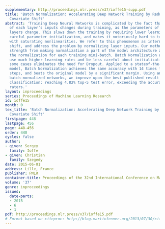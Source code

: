```yaml
---
supplementary: http://proceedings.mlr.press/v37/ioffe15-supp.pdf
title: 'Batch Normalization: Accelerating Deep Network Training by Reducing Internal
  Covariate Shift'
abstract: 'Training Deep Neural Networks is complicated by the fact that the distribution
  of each layer’s inputs changes during training, as the parameters of the previous
  layers change. This slows down the training by requiring lower learning rates and
  careful parameter initialization, and makes it notoriously hard to train models
  with saturating nonlinearities. We refer to this phenomenon as internal covariate
  shift, and address the problem by normalizing layer inputs. Our method draws its
  strength from making normalization a part of the model architecture and performing
  the normalization for each training mini-batch. Batch Normalization allows us to
  use much higher learning rates and be less careful about initialization, and in
  some cases eliminates the need for Dropout. Applied to a stateof-the-art image classification
  model, Batch Normalization achieves the same accuracy with 14 times fewer training
  steps, and beats the original model by a significant margin. Using an ensemble of
  batch-normalized networks, we improve upon the best published result on ImageNet
  classification: reaching 4.82% top-5 test error, exceeding the accuracy of human
  raters.'
layout: inproceedings
series: Proceedings of Machine Learning Research
id: ioffe15
month: 0
tex_title: 'Batch Normalization: Accelerating Deep Network Training by Reducing Internal
  Covariate Shift'
firstpage: 448
lastpage: 456
page: 448-456
order: 448
cycles: false
author:
- given: Sergey
  family: Ioffe
- given: Christian
  family: Szegedy
date: 2015-06-01
address: Lille, France
publisher: PMLR
container-title: Proceedings of the 32nd International Conference on Machine Learning
volume: '37'
genre: inproceedings
issued:
  date-parts:
  - 2015
  - 6
  - 1
pdf: http://proceedings.mlr.press/v37/ioffe15.pdf
# Format based on citeproc: http://blog.martinfenner.org/2013/07/30/citeproc-yaml-for-bibliographies/
---
```

